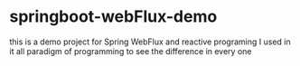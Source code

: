# springboot-webFlux-demo
this is a demo project for Spring  WebFlux and reactive programing I used in it all paradigm of programming to see the difference in every one 
